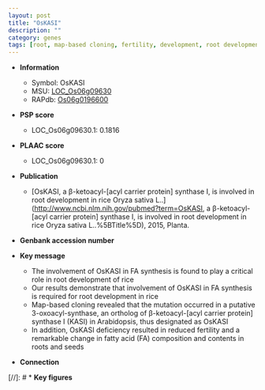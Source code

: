 ```yaml
---
layout: post
title: "OsKASI"
description: ""
category: genes
tags: [root, map-based cloning, fertility, development, root development, R protein]
---
```


* **Information**  
    + Symbol: OsKASI  
    + MSU: [LOC_Os06g09630](http://rice.plantbiology.msu.edu/cgi-bin/ORF_infopage.cgi?orf=LOC_Os06g09630)  
    + RAPdb: [Os06g0196600](http://rapdb.dna.affrc.go.jp/viewer/gbrowse_details/irgsp1?name=Os06g0196600)  

* **PSP score**  
    + LOC_Os06g09630.1: 0.1816 

* **PLAAC score**  
    + LOC_Os06g09630.1: 0 

* **Publication**  
    + [OsKASI, a β-ketoacyl-[acyl carrier protein] synthase I, is involved in root development in rice Oryza sativa L..](http://www.ncbi.nlm.nih.gov/pubmed?term=OsKASI, a β-ketoacyl-[acyl carrier protein] synthase I, is involved in root development in rice Oryza sativa L..%5BTitle%5D), 2015, Planta.

* **Genbank accession number**  

* **Key message**  
    + The involvement of OsKASI in FA synthesis is found to play a critical role in root development of rice
    + Our results demonstrate that involvement of OsKASI in FA synthesis is required for root development in rice
    + Map-based cloning revealed that the mutation occurred in a putative 3-oxoacyl-synthase, an ortholog of β-ketoacyl-[acyl carrier protein] synthase I (KASI) in Arabidopsis, thus designated as OsKASI
    + In addition, OsKASI deficiency resulted in reduced fertility and a remarkable change in fatty acid (FA) composition and contents in roots and seeds

* **Connection**  

[//]: # * **Key figures**  



